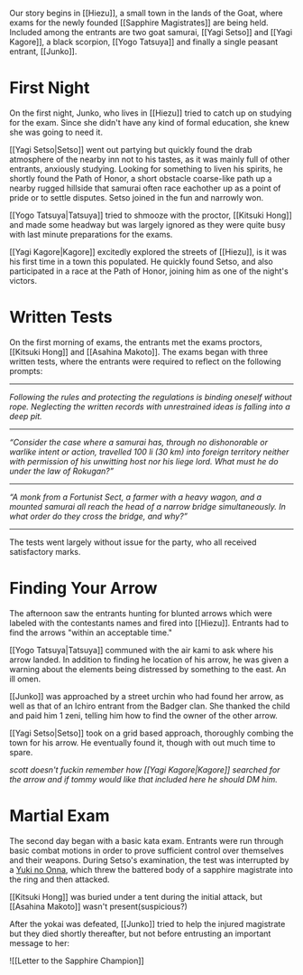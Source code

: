 Our story begins in [[Hiezu]], a small town in the lands of the Goat, where exams for the newly founded [[Sapphire Magistrates]] are being held. Included among the entrants are two goat samurai, [[Yagi Setso]] and [[Yagi Kagore]], a black scorpion, [[Yogo Tatsuya]] and finally a single peasant entrant, [[Junko]].
# First Night 
On the first night, Junko, who lives in [[Hiezu]] tried to catch up on studying for the exam. Since she didn't have any kind of formal education, she knew she was going to need it.

[[Yagi Setso|Setso]] went out partying but quickly found the drab atmosphere of the nearby inn not to his tastes, as it was mainly full of other entrants, anxiously studying. Looking for something to liven his spirits, he shortly found the Path of Honor, a short obstacle coarse-like path up a nearby rugged hillside that samurai often race eachother up as a point of pride or to settle disputes. Setso joined in the fun and narrowly won.

[[Yogo Tatsuya|Tatsuya]] tried to shmooze with the proctor, [[Kitsuki Hong]] and made some headway but was largely ignored as they were quite busy with last minute preparations for the exams.

[[Yagi Kagore|Kagore]] excitedly explored the streets of [[Hiezu]], is it was his first time in a town this populated. He quickly found Setso, and also participated in a race at the Path of Honor, joining him as one of the night's victors.
# Written Tests
On the first morning of exams, the entrants met the exams proctors, [[Kitsuki Hong]] and [[Asahina Makoto]]. The exams began with three written tests, where the entrants were required to reflect on the following prompts:

---
*Following the rules and protecting the regulations is binding oneself without rope. Neglecting the written records with unrestrained ideas is falling into a deep pit.*

---
*“Consider the case where a samurai has, through no dishonorable or warlike intent or action, travelled 100 li (30 km) into foreign territory neither with permission of his unwitting host nor his liege lord. What must he do under the law of Rokugan?”*

---
*“A monk from a Fortunist Sect, a farmer with a heavy wagon, and a mounted samurai all reach the head of a narrow bridge simultaneously. In what order do they cross the bridge, and why?”*

---
The tests went largely without issue for the party, who all received satisfactory marks.
# Finding Your Arrow
The afternoon saw the entrants hunting for blunted arrows which were labeled with the contestants names and fired into [[Hiezu]]. Entrants had to find the arrows "within an acceptable time."

[[Yogo Tatsuya|Tatsuya]] communed with the air kami to ask where his arrow landed. In addition to finding he location of his arrow, he was given a warning about the elements being distressed by something to the east. An ill omen.

[[Junko]] was approached by a street urchin who had found her arrow, as well as that of an Ichiro entrant from the Badger clan. She thanked the child and paid him 1 zeni, telling him how to find the owner of the other arrow.

[[Yagi Setso|Setso]] took on a grid based approach, thoroughly combing the town for his arrow. He eventually found it, though with out much time to spare.

*scott doesn't fuckin remember how [[Yagi Kagore|Kagore]] searched for the arrow and if tommy would like that included here he should DM him.*
# Martial Exam
The second day began with a basic kata exam. Entrants were run through basic combat motions in order to prove sufficient control over themselves and their weapons. During Setso's examination, the test was interrupted by a [Yuki no Onna](https://l5r.fandom.com/wiki/Yuki_no_Onna), which threw the battered body of a sapphire magistrate into the ring and then attacked. 

[[Kitsuki Hong]] was buried under a tent during the initial attack, but [[Asahina Makoto]] wasn't present(suspicious?) 

After the yokai was defeated, [[Junko]] tried to help the injured magistrate but they died shortly thereafter, but not before entrusting an important message to her:

![[Letter to the Sapphire Champion]]